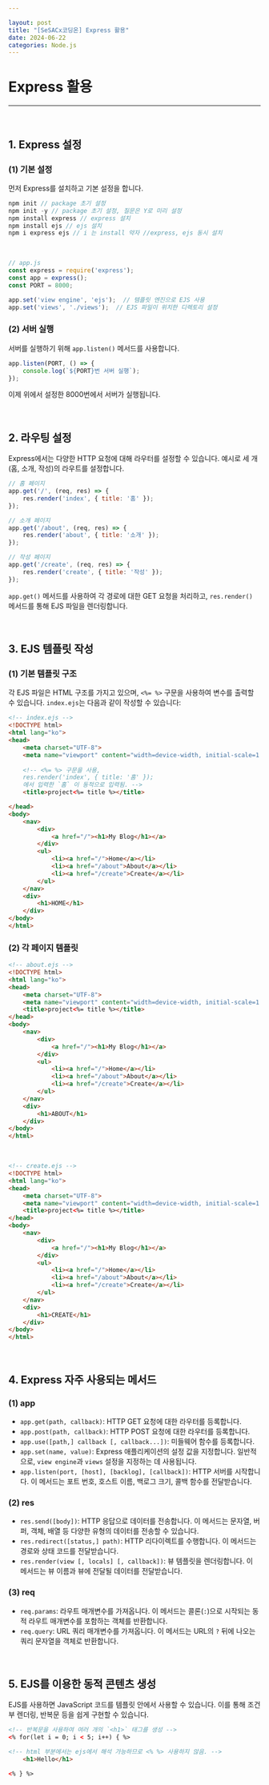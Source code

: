 ```yaml
---

layout: post
title: "[SeSACx코딩온] Express 활용"
date: 2024-06-22
categories: Node.js
---
```


# Express 활용

<hr>
<br>

## 1. Express 설정

### (1) 기본 설정

먼저 Express를 설치하고 기본 설정을 합니다.

```js
npm init // package 초기 설정
npm init -y // package 초기 설정, 질문은 Y로 미리 설정
npm install express // express 설치
npm install ejs // ejs 설치
npm i express ejs // i 는 install 약자 //express, ejs 동시 설치
```

<br>

```js
// app.js
const express = require('express');
const app = express();
const PORT = 8000;

app.set('view engine', 'ejs');  // 템플릿 엔진으로 EJS 사용
app.set('views', './views');  // EJS 파일이 위치한 디렉토리 설정
```

### (2) 서버 실행

서버를 실행하기 위해 `app.listen()` 메서드를 사용합니다.

```js
app.listen(PORT, () => {
    console.log(`${PORT}번 서버 실행`);
});
```

이제 위에서 설정한 8000번에서 서버가 실행됩니다.

<br>

## 2. 라우팅 설정

Express에서는 다양한 HTTP 요청에 대해 라우터를 설정할 수 있습니다. 예시로 세 개(홈, 소개, 작성)의 라우트를 설정합니다.

```js
// 홈 페이지
app.get('/', (req, res) => {
    res.render('index', { title: '홈' });
});

// 소개 페이지
app.get('/about', (req, res) => {
    res.render('about', { title: '소개' });
});

// 작성 페이지
app.get('/create', (req, res) => {
    res.render('create', { title: '작성' });
});
```

`app.get()` 메서드를 사용하여 각 경로에 대한 GET 요청을 처리하고, `res.render()` 메서드를 통해 EJS 파일을 렌더링합니다.

<br>

## 3. EJS 템플릿 작성

### (1) 기본 템플릿 구조

각 EJS 파일은 HTML 구조를 가지고 있으며, `<%= %>` 구문을 사용하여 변수를 출력할 수 있습니다. `index.ejs`는 다음과 같이 작성할 수 있습니다:

```html
<!-- index.ejs -->
<!DOCTYPE html>
<html lang="ko">
<head>
    <meta charset="UTF-8">
    <meta name="viewport" content="width=device-width, initial-scale=1.0">
    
    <!-- <%= %> 구문을 사용,
    res.render('index', { title: '홈' }); 
    에서 입력한 `홈` 이 동적으로 입력됨. -->
    <title>project<%= title %></title>

</head>
<body>
    <nav>
        <div>
            <a href="/"><h1>My Blog</h1></a>
        </div>
        <ul>
            <li><a href="/">Home</a></li>
            <li><a href="/about">About</a></li>
            <li><a href="/create">Create</a></li>
        </ul>
    </nav>
    <div>
        <h1>HOME</h1>
    </div>
</body>
</html>
```

### (2) 각 페이지 템플릿

```html
<!-- about.ejs -->
<!DOCTYPE html>
<html lang="ko">
<head>
    <meta charset="UTF-8">
    <meta name="viewport" content="width=device-width, initial-scale=1.0">
    <title>project<%= title %></title>
</head>
<body>
    <nav>
        <div>
            <a href="/"><h1>My Blog</h1></a>
        </div>
        <ul>
            <li><a href="/">Home</a></li>
            <li><a href="/about">About</a></li>
            <li><a href="/create">Create</a></li>
        </ul>
    </nav>
    <div>
        <h1>ABOUT</h1>
    </div>
</body>
</html>
```

<br>

```html
<!-- create.ejs -->
<!DOCTYPE html>
<html lang="ko">
<head>
    <meta charset="UTF-8">
    <meta name="viewport" content="width=device-width, initial-scale=1.0">
    <title>project<%= title %></title>
</head>
<body>
    <nav>
        <div>
            <a href="/"><h1>My Blog</h1></a>
        </div>
        <ul>
            <li><a href="/">Home</a></li>
            <li><a href="/about">About</a></li>
            <li><a href="/create">Create</a></li>
        </ul>
    </nav>
    <div>
        <h1>CREATE</h1>
    </div>
</body>
</html>
```

<br>

## 4. Express 자주 사용되는 메서드

### (1) app
- `app.get(path, callback)`: HTTP GET 요청에 대한 라우터를 등록합니다.
- `app.post(path, callback)`: HTTP POST 요청에 대한 라우터를 등록합니다.
- `app.use([path,] callback [, callback...])`: 미들웨어 함수를 등록합니다.
- `app.set(name, value)`: Express 애플리케이션의 설정 값을 지정합니다. 일반적으로, `view engine`과 `views` 설정을 지정하는 데 사용됩니다.
- `app.listen(port, [host], [backlog], [callback])`: HTTP 서버를 시작합니다. 이 메서드는 포트 번호, 호스트 이름, 백로그 크기, 콜백 함수를 전달받습니다.

### (2) res
- `res.send([body])`: HTTP 응답으로 데이터를 전송합니다. 이 메서드는 문자열, 버퍼, 객체, 배열 등 다양한 유형의 데이터를 전송할 수 있습니다.
- `res.redirect([status,] path)`: HTTP 리다이렉트를 수행합니다. 이 메서드는 경로와 상태 코드를 전달받습니다.
- `res.render(view [, locals] [, callback])`: 뷰 템플릿을 렌더링합니다. 이 메서드는 뷰 이름과 뷰에 전달될 데이터를 전달받습니다.

### (3) req
- `req.params`: 라우트 매개변수를 가져옵니다. 이 메서드는 콜론(`:`)으로 시작되는 동적 라우트 매개변수를 포함하는 객체를 반환합니다.
- `req.query`: URL 쿼리 매개변수를 가져옵니다. 이 메서드는 URL의 `?` 뒤에 나오는 쿼리 문자열을 객체로 반환합니다.


<br>

## 5. EJS를 이용한 동적 콘텐츠 생성

EJS를 사용하면 JavaScript 코드를 템플릿 안에서 사용할 수 있습니다. 이를 통해 조건부 렌더링, 반복문 등을 쉽게 구현할 수 있습니다.

```html
<!-- 반복문을 사용하여 여러 개의 `<h1>` 태그를 생성 -->
<% for(let i = 0; i < 5; i++) { %> 

<!-- html 부분에서는 ejs에서 해석 가능하므로 <% %> 사용하지 않음. -->
    <h1>Hello</h1>

<% } %>
```
